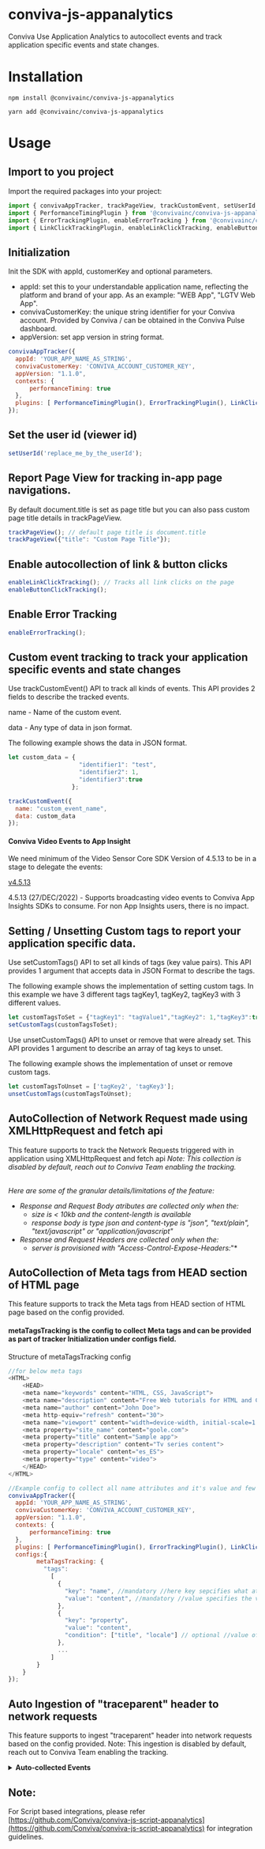 # conviva-js-appanalytics
Conviva Use Application Analytics to autocollect events and track application specific events and state changes.

# Installation

```
npm install @convivainc/conviva-js-appanalytics
```

```
yarn add @convivainc/conviva-js-appanalytics
```
# Usage
## Import to you project
Import the required packages into your project:
```js
import { convivaAppTracker, trackPageView, trackCustomEvent, setUserId } from '@convivainc/conviva-js-appanalytics';
import { PerformanceTimingPlugin } from '@convivainc/conviva-js-appanalytics-performance-timing';
import { ErrorTrackingPlugin, enableErrorTracking } from '@convivainc/conviva-js-appanalytics-error-tracking';
import { LinkClickTrackingPlugin, enableLinkClickTracking, enableButtonClickTracking } from '@convivainc/conviva-js-appanalytics-click-tracking';

```

## Initialization
Init the SDK with appId, customerKey and optional parameters. 
- appId: set this to your understandable application name, reflecting the platform and brand of your app. As an example: "WEB App", "LGTV Web App".
- convivaCustomerKey: the unique string identifier for your Conviva account. Provided by Conviva / can be obtained in the Conviva Pulse dashboard. 
- appVersion: set app version in string format.

```js
convivaAppTracker({
  appId: 'YOUR_APP_NAME_AS_STRING',
  convivaCustomerKey: 'CONVIVA_ACCOUNT_CUSTOMER_KEY',
  appVersion: "1.1.0",
  contexts: {
      performanceTiming: true
  },
  plugins: [ PerformanceTimingPlugin(), ErrorTrackingPlugin(), LinkClickTrackingPlugin()]
});

```

## Set the user id (viewer id)
```js
setUserId('replace_me_by_the_userId');
```

## Report Page View for tracking in-app page navigations.
By default document.title is set as page title but you can also pass custom page title details in trackPageView.
```js
trackPageView(); // default page title is document.title
trackPageView({"title": "Custom Page Title"});
```

## Enable autocollection of link & button clicks
```js
enableLinkClickTracking(); // Tracks all link clicks on the page
enableButtonClickTracking();
```

## Enable Error Tracking
```js
enableErrorTracking();

```

## Custom event tracking to track your application specific events and state changes
Use trackCustomEvent() API to track all kinds of events. This API provides 2 fields to describe the tracked events.

name - Name of the custom event.

data - Any type of data in json format.

The following example shows the data in JSON format.

```js
let custom_data = {
                    "identifier1": "test",
                    "identifier2": 1,
                    "identifier3":true
                  };

trackCustomEvent({
  name: "custom_event_name",
  data: custom_data
});
```

#### Conviva Video Events to App Insight
We need minimum of the Video Sensor Core SDK Version of 4.5.13 to be in a stage to delegate the events:

[v4.5.13](https://github.com/Conviva/conviva-js-coresdk/releases/tag/v4.5.13)

4.5.13 (27/DEC/2022)
    - Supports broadcasting video events to Conviva App Insights SDKs to consume. For non App Insights users, there is no impact.

## Setting / Unsetting Custom tags to report your application specific data.
Use setCustomTags() API to set all kinds of tags (key value pairs). This API provides 1 argument that accepts data in JSON Format to describe the tags.

The following example shows the implementation of setting custom tags.
In this example we have 3 different tags tagKey1, tagKey2, tagKey3 with 3 different values.

```js
let customTagsToSet = {"tagKey1": "tagValue1","tagKey2": 1,"tagKey3":true};
setCustomTags(customTagsToSet);

```

Use unsetCustomTags() API to unset or remove that were already set. This API provides 1 argument to describe an array of tag keys to unset.

The following example shows the implementation of unset or remove custom tags.
```js
let customTagsToUnset = ['tagKey2', 'tagKey3'];
unsetCustomTags(customTagsToUnset);

```
## AutoCollection of Network Request made using XMLHttpRequest and fetch api
This feature supports to track the Network Requests triggered with in application using XMLHttpRequest and fetch api
*Note: This collection is disabled by default, reach out to Conviva Team enabling the tracking.* <br>

<br> *Here are some of the granular details/limitations of the feature:*
* *Response and Request Body atributes are collected only when the:*
    * *size is < 10kb and the content-length is available* 
    * *response body is type json and content-type is "json", "text/plain", "text/javascript" or "application/javascript"*
* *Response and Request Headers are collected only when the:*
    * *server is provisioned with "Access-Control-Expose-Headers:*"* 



## AutoCollection of Meta tags from HEAD section of HTML page
This feature supports to track the Meta tags from HEAD section of HTML page based on the config provided.
#### metaTagsTracking is the config to collect Meta tags and can be provided as part of tracker Initialization under configs field.

Structure of metaTagsTracking config 
```js
//for below meta tags
<HTML>
    <HEAD>
    <meta name="keywords" content="HTML, CSS, JavaScript">
    <meta name="description" content="Free Web tutorials for HTML and CSS">
    <meta name="author" content="John Doe">
    <meta http-equiv="refresh" content="30">
    <meta name="viewport" content="width=device-width, initial-scale=1.0">
    <meta property="site_name" content="goole.com">
    <meta property="title" content="Sample app">
    <meta property="description" content="Tv series content">
    <meta property="locale" content="es_ES">
    <meta property="type" content="video">
    </HEAD>
</HTML>

//Example config to collect all name attributes and it's value and few certain property attributes and it's value.
convivaAppTracker({
  appId: 'YOUR_APP_NAME_AS_STRING',
  convivaCustomerKey: 'CONVIVA_ACCOUNT_CUSTOMER_KEY',
  appVersion: "1.1.0",
  contexts: {
      performanceTiming: true
  },
  plugins: [ PerformanceTimingPlugin(), ErrorTrackingPlugin(), LinkClickTrackingPlugin()],
  configs:{
        metaTagsTracking: {
          "tags":
            [
              {
                "key": "name", //mandatory //here key sepcifies what attributes tag to collect
                "value": "content", //mandatory //value specifies the value .
              },
              {
                "key": "property",
                "value": "content",
                "condition": ["title", "locale"] // optional //value of attributes placed in key to collect 
              },
              ...
            ]
        }
    }
});

```

## Auto Ingestion of "traceparent" header to network requests
This feature supports to ingest "traceparent" header into network requests based on the config provided. Note: This ingestion is disabled by default, reach out to Conviva Team enabling the tracking.

<details>
    <summary><b>Auto-collected Events</b></summary>


##### Conviva provides a rich set of application performance metrics with the help of autocollected app events, such as _button_click_, and _network_request_.

Event | Occurrence |
------|------------|
network_request | after receiving the network request response |
page_ping | Max X and Y scroll positions difference comparing to the last event|
application_error | when an error occurrs in the application|
button_click | on the button click callback|
link_click | on the link click callback|

To learn about the default metrics for analyzing the native and web applications performance, such as App Crashes, Avg Screen Load Time, and Page Loads, refer to the [App Experience Metrics](https://pulse.conviva.com/learning-center/content/app_experience/app_experience_metrics.html?tocpath=App%20Experience%7C_____8) page in the Learning Center.
</details>

## Note:
For Script based integrations, please refer [https://github.com/Conviva/conviva-js-script-appanalytics](https://github.com/Conviva/conviva-js-script-appanalytics) for integration guidelines.
